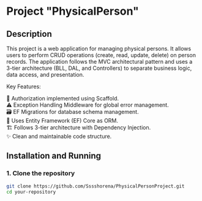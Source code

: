 # Project "PhysicalPerson"

## Description
This project is a web application for managing physical persons. It allows users to perform CRUD operations (create, read, update, delete) on person records. The application follows the MVC architectural pattern and uses a 3-tier architecture (BLL, DAL, and Controllers) to separate business logic, data access, and presentation.

Key Features:

🔐 Authorization implemented using Scaffold.  
⚠️ Exception Handling Middleware for global error management.  
🗃️ EF Migrations for database schema management.  
🔄 Uses Entity Framework (EF) Core as ORM.  
🏗️ Follows 3-tier architecture with Dependency Injection.  
✨ Clean and maintainable code structure.  

## Installation and Running

### 1. Clone the repository
```sh
git clone https://github.com/Sssshorena/PhysicalPersonProject.git
cd your-repository
